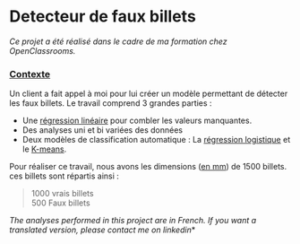 # Detecteur de faux billets
*Ce projet a été réalisé dans le cadre de ma formation chez OpenClassrooms.*

### <ins>Contexte</ins>  
Un client a fait appel à moi pour lui créer un modèle permettant de détecter les faux billets. Le travail comprend 3 grandes parties :

* Une <ins>régression linéaire</ins> pour combler les valeurs manquantes.  
* Des analyses uni et bi variées des données  
* Deux modèles de classification automatique : La <ins>régression logistique</ins> et le <ins>K-means</ins>.

Pour réaliser ce travail, nous avons les dimensions (<ins>en mm</ins>) de 1500 billets.  
ces billets sont répartis ainsi :
>1000 vrais billets  
>500 Faux billets

*The analyses performed in this project are in French. If you want a translated version, please contact me on linkedin**
